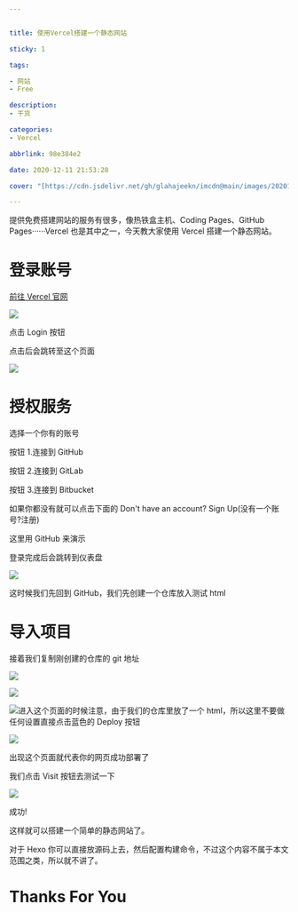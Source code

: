 ```yaml
---


title: 使用Vercel搭建一个静态网站

sticky: 1

tags:

- 网站
- Free

description:
- 干货

categories:
- Vercel

abbrlink: 98e384e2

date: 2020-12-11 21:53:28

cover: "[https://cdn.jsdelivr.net/gh/glahajeekn/imcdn@main/images/20201212180846.gif](https://cdn.jsdelivr.net/gh/glahajeekn/imcdn@main/images/20201212180846.gif)"

---
```


提供免费搭建网站的服务有很多，像热铁盒主机、Coding Pages、GitHub Pages······Vercel 也是其中之一，今天教大家使用 Vercel 搭建一个静态网站。

# 登录账号

[前往 Vercel 官网](https://www.vercel.com)

![](https://cdn.jsdelivr.net/gh/glahajeekn/imcdn@main/images/20201212171545.png#alt=image-20201212171544981)

点击 Login 按钮

点击后会跳转至这个页面

![](https://cdn.jsdelivr.net/gh/glahajeekn/imcdn@main/images/20201212171715.png#alt=image-20201212171715452)

# 授权服务

选择一个你有的账号

按钮 1.连接到 GitHub

按钮 2.连接到 GitLab

按钮 3.连接到 Bitbucket

如果你都没有就可以点击下面的 Don't have an account? Sign Up(没有一个账号?注册)

这里用 GitHub 来演示

登录完成后会跳转到仪表盘

![](https://cdn.jsdelivr.net/gh/glahajeekn/imcdn@main/images/20201212172119.png#alt=image-20201212172119038)

这时候我们先回到 GitHub，我们先创建一个仓库放入测试 html

# 导入项目

接着我们复制刚创建的仓库的 git 地址

![](https://cdn.jsdelivr.net/gh/glahajeekn/imcdn@main/images/20201212172440.png#alt=image-20201212172440181)

![](https://cdn.jsdelivr.net/gh/glahajeekn/imcdn@main/images/20201212172456.png#alt=image-20201212172456843)

![](https://cdn.jsdelivr.net/gh/glahajeekn/imcdn@main/images/20201212172552.png#alt=image-20201212172552337)进入这个页面的时候注意，由于我们的仓库里放了一个 html，所以这里不要做任何设置直接点击蓝色的 Deploy 按钮

![](https://cdn.jsdelivr.net/gh/glahajeekn/imcdn@main/images/20201212172705.png#alt=image-20201212172704922)

出现这个页面就代表你的网页成功部署了

我们点击 Visit 按钮去测试一下

![](https://cdn.jsdelivr.net/gh/glahajeekn/imcdn@main/images/20201212172947.png#alt=image-20201212172947775)

成功!

这样就可以搭建一个简单的静态网站了。

对于 Hexo 你可以直接放源码上去，然后配置构建命令，不过这个内容不属于本文范围之类，所以就不讲了。

# Thanks For You
